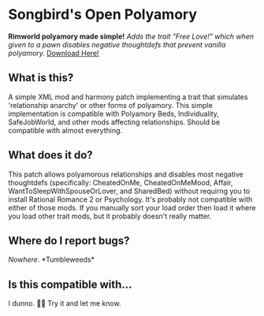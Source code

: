 # Songbird's Open Polyamory
**Rimworld polyamory made simple!**
*Adds the trait "Free Love!" which when given to a pawn disables negative thoughtdefs that prevent vanilla polyamory.*
[Download Here!](https://github.com/crsongbird/Rimworld-OpenPolyamory/releases/download/1.2/Rimworld-OpenPolyamory.zip)

## What is this?
A simple XML mod and harmony patch implementing a trait that simulates 'relationship anarchy' or other forms of polyamory. This simple implementation is compatible with Polyamory Beds, Individuality, SafeJobWorld, and other mods affecting relationships. Should be compatible with almost everything.

## What does it do?
This patch allows polyamorous relationships and disables most negative thoughtdefs (specifically: CheatedOnMe, CheatedOnMeMood, Affair, WantToSleepWithSpouseOrLover, and SharedBed) without requirng you to install Rational Romance 2 or Psychology. It's probably not compatible with either of those mods. If you manually sort your load order then load it where you load other trait mods, but it probably doesn't really matter.	

## Where do I report bugs?
*Nowhere*. \*Tumbleweeds\*

## Is this compatible with...
I dunno. 🤷‍♀️ Try it and let me know.
